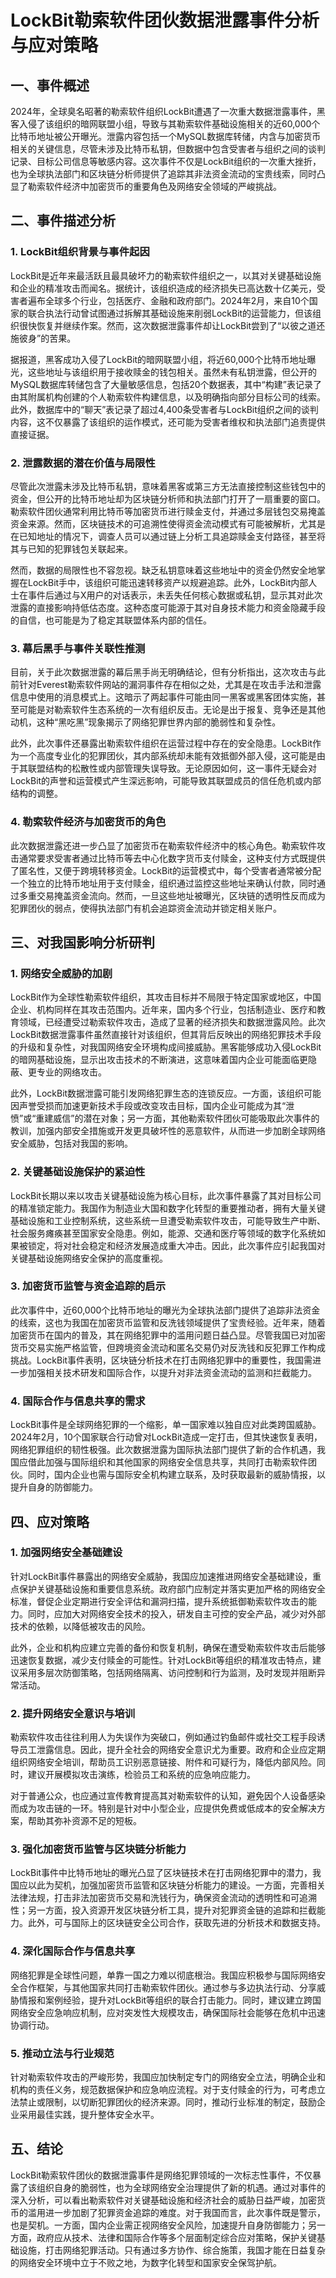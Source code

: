 # LockBit勒索软件团伙数据泄露事件分析与应对策略

## 一、事件概述

2024年，全球臭名昭著的勒索软件组织LockBit遭遇了一次重大数据泄露事件，黑客入侵了该组织的暗网联盟小组，导致与其勒索软件基础设施相关的近60,000个比特币地址被公开曝光。泄露内容包括一个MySQL数据库转储，内含与加密货币相关的关键信息，尽管未涉及比特币私钥，但数据中包含受害者与组织之间的谈判记录、目标公司信息等敏感内容。这次事件不仅是LockBit组织的一次重大挫折，也为全球执法部门和区块链分析师提供了追踪其非法资金流动的宝贵线索，同时凸显了勒索软件经济中加密货币的重要角色及网络安全领域的严峻挑战。

## 二、事件描述分析

### 1. LockBit组织背景与事件起因
LockBit是近年来最活跃且最具破坏力的勒索软件组织之一，以其对关键基础设施和企业的精准攻击而闻名。据统计，该组织造成的经济损失已高达数十亿美元，受害者遍布全球多个行业，包括医疗、金融和政府部门。2024年2月，来自10个国家的联合执法行动曾试图通过拆解其基础设施来削弱LockBit的运营能力，但该组织很快恢复并继续作案。然而，这次数据泄露事件却让LockBit尝到了“以彼之道还施彼身”的苦果。

据报道，黑客成功入侵了LockBit的暗网联盟小组，将近60,000个比特币地址曝光，这些地址与该组织用于接收赎金的钱包相关。虽然未有私钥泄露，但公开的MySQL数据库转储包含了大量敏感信息，包括20个数据表，其中“构建”表记录了由其附属机构创建的个人勒索软件构建信息，以及明确指向部分目标公司的线索。此外，数据库中的“聊天”表记录了超过4,400条受害者与LockBit组织之间的谈判内容，这不仅暴露了该组织的运作模式，还可能为受害者维权和执法部门追责提供直接证据。

### 2. 泄露数据的潜在价值与局限性
尽管此次泄露未涉及比特币私钥，意味着黑客或第三方无法直接控制这些钱包中的资金，但公开的比特币地址却为区块链分析师和执法部门打开了一扇重要的窗口。勒索软件团伙通常利用比特币等加密货币进行赎金支付，并通过多层钱包交易掩盖资金来源。然而，区块链技术的可追溯性使得资金流动模式有可能被解析，尤其是在已知地址的情况下，调查人员可以通过链上分析工具追踪赎金支付路径，甚至将其与已知的犯罪钱包关联起来。

然而，数据的局限性也不容忽视。缺乏私钥意味着这些地址中的资金仍然安全地掌握在LockBit手中，该组织可能迅速转移资产以规避追踪。此外，LockBit内部人士在事件后通过与X用户的对话表示，未丢失任何核心数据或私钥，显示其对此次泄露的直接影响持低估态度。这种态度可能源于其对自身技术能力和资金隐藏手段的自信，也可能是为了稳定其联盟体系内部的信任。

### 3. 幕后黑手与事件关联性推测
目前，关于此次数据泄露的幕后黑手尚无明确结论，但有分析指出，这次攻击与此前针对Everest勒索软件网站的漏洞事件存在相似之处，尤其是在攻击手法和泄露信息中使用的消息模式上。这暗示了两起事件可能由同一黑客或黑客团体实施，甚至可能是对勒索软件生态系统的一次有组织反击。无论是出于报复、竞争还是其他动机，这种“黑吃黑”现象揭示了网络犯罪世界内部的脆弱性和复杂性。

此外，此次事件还暴露出勒索软件组织在运营过程中存在的安全隐患。LockBit作为一个高度专业化的犯罪团伙，其内部系统却未能有效抵御外部入侵，这可能是由于其联盟结构的松散性或内部管理失误导致。无论原因如何，这一事件无疑会对LockBit的声誉和运营模式产生深远影响，可能导致其联盟成员的信任危机或内部结构的调整。

### 4. 勒索软件经济与加密货币的角色
此次数据泄露还进一步凸显了加密货币在勒索软件经济中的核心角色。勒索软件攻击通常要求受害者通过比特币等去中心化数字货币支付赎金，这种支付方式既提供了匿名性，又便于跨境转移资金。LockBit的运营模式中，每个受害者通常被分配一个独立的比特币地址用于支付赎金，组织通过监控这些地址来确认付款，同时通过多重交易掩盖资金流向。然而，一旦这些地址被曝光，区块链的透明性反而成为犯罪团伙的弱点，使得执法部门有机会追踪资金流动并锁定相关账户。

## 三、对我国影响分析研判

### 1. 网络安全威胁的加剧
LockBit作为全球性勒索软件组织，其攻击目标并不局限于特定国家或地区，中国企业、机构同样在其攻击范围内。近年来，国内多个行业，包括制造业、医疗和教育领域，已经遭受过勒索软件攻击，造成了显著的经济损失和数据泄露风险。此次LockBit数据泄露事件虽然直接针对该组织，但其背后反映出的网络犯罪技术手段的升级和复杂性，对我国网络安全环境构成间接威胁。黑客能够成功入侵LockBit的暗网基础设施，显示出攻击技术的不断演进，这意味着国内企业可能面临更隐蔽、更专业的网络攻击。

此外，LockBit数据泄露可能引发网络犯罪生态的连锁反应。一方面，该组织可能因声誉受损而加速更新技术手段或改变攻击目标，国内企业可能成为其“泄愤”或“重建威信”的潜在对象；另一方面，其他勒索软件团伙可能吸取此次事件的教训，加强内部安全措施或开发更具破坏性的恶意软件，从而进一步加剧全球网络安全威胁，包括对我国的影响。

### 2. 关键基础设施保护的紧迫性
LockBit长期以来以攻击关键基础设施为核心目标，此次事件暴露了其对目标公司的精准锁定能力。我国作为制造业大国和数字化转型的重要推动者，拥有大量关键基础设施和工业控制系统，这些系统一旦遭受勒索软件攻击，可能导致生产中断、社会服务瘫痪甚至国家安全隐患。例如，能源、交通和医疗等领域的数字化系统如果被锁定，将对社会稳定和经济发展造成重大冲击。因此，此次事件应引起我国对关键基础设施网络安全保护的高度重视。

### 3. 加密货币监管与资金追踪的启示
此次事件中，近60,000个比特币地址的曝光为全球执法部门提供了追踪非法资金的线索，这也为我国在加密货币监管和反洗钱领域提供了宝贵经验。近年来，随着加密货币在国内的普及，其在网络犯罪中的滥用问题日益凸显。尽管我国已对加密货币交易实施严格监管，但跨境资金流动和匿名交易仍对反洗钱和反犯罪工作构成挑战。LockBit事件表明，区块链分析技术在打击网络犯罪中的重要性，我国需进一步加强相关技术研发和国际合作，以提升对非法资金流动的监测和拦截能力。

### 4. 国际合作与信息共享的需求
LockBit事件是全球网络犯罪的一个缩影，单一国家难以独自应对此类跨国威胁。2024年2月，10个国家联合行动曾对LockBit造成一定打击，但其快速恢复表明，网络犯罪组织的韧性极强。此次数据泄露为国际执法部门提供了新的合作机遇，我国应借此加强与国际组织和其他国家的网络安全信息共享，共同打击勒索软件团伙。同时，国内企业也需与国际安全机构建立联系，及时获取最新的威胁情报，以提升自身的防御能力。

## 四、应对策略

### 1. 加强网络安全基础建设
针对LockBit事件暴露出的网络安全威胁，我国应加速推进网络安全基础建设，重点保护关键基础设施和重要信息系统。政府部门应制定并落实更加严格的网络安全标准，督促企业定期进行安全评估和漏洞扫描，提升系统抵御勒索软件攻击的能力。同时，应加大对网络安全技术的投入，研发自主可控的安全产品，减少对外部技术的依赖，以降低被攻击的风险。

此外，企业和机构应建立完善的备份和恢复机制，确保在遭受勒索软件攻击后能够迅速恢复数据，减少支付赎金的可能性。针对LockBit等组织的精准攻击特点，建议采用多层次防御策略，包括网络隔离、访问控制和行为监测，及时发现并阻断异常活动。

### 2. 提升网络安全意识与培训
勒索软件攻击往往利用人为失误作为突破口，例如通过钓鱼邮件或社交工程手段诱导员工泄露信息。因此，提升全社会的网络安全意识尤为重要。政府和企业应定期组织网络安全培训，帮助员工识别恶意链接、附件和可疑行为，降低内部风险。同时，建议开展模拟攻击演练，检验员工和系统的应急响应能力。

对于普通公众，也应通过宣传教育提高其对勒索软件的认知，避免因个人设备感染而成为攻击链的一环。特别是针对中小型企业，应提供免费或低成本的安全解决方案，帮助其弥补资源不足的短板。

### 3. 强化加密货币监管与区块链分析能力
LockBit事件中比特币地址的曝光凸显了区块链技术在打击网络犯罪中的潜力，我国应以此为契机，加强加密货币监管和区块链分析能力的建设。一方面，完善相关法律法规，打击非法加密货币交易和洗钱行为，确保资金流动的透明性和可追溯性；另一方面，投入资源开发区块链分析工具，提升对犯罪资金链的追踪和拦截能力。此外，可与国际上的区块链安全公司合作，获取先进的分析技术和数据支持。

### 4. 深化国际合作与信息共享
网络犯罪是全球性问题，单靠一国之力难以彻底根治。我国应积极参与国际网络安全合作框架，与其他国家共同打击勒索软件团伙。通过参与多边执法行动、分享威胁情报和案例经验，提升对LockBit等组织的联合打击能力。同时，建议建立跨国网络安全应急响应机制，应对突发性大规模攻击，确保国际社会能够在危机中迅速协调行动。

### 5. 推动立法与行业规范
针对勒索软件攻击的严峻形势，我国应加快制定专门的网络安全立法，明确企业和机构的责任义务，规范数据保护和应急响应流程。对于支付赎金的行为，可考虑立法禁止或限制，以切断犯罪团伙的经济来源。同时，推动行业标准的制定，鼓励企业采用最佳实践，提升整体安全水平。

## 五、结论

LockBit勒索软件团伙的数据泄露事件是网络犯罪领域的一次标志性事件，不仅暴露了该组织自身的脆弱性，也为全球网络安全治理提供了新的机遇。通过对事件的深入分析，可以看出勒索软件对关键基础设施和经济社会的威胁日益严峻，加密货币的滥用进一步加剧了犯罪资金追踪的难度。对于我国而言，此次事件既是警示，也是契机。一方面，国内企业需正视网络安全风险，加速提升自身防御能力；另一方面，政府应从技术、法律和国际合作等多个层面制定综合应对策略，保护关键基础设施，打击网络犯罪活动。只有通过多方协作、综合施策，我国才能在日益复杂的网络安全环境中立于不败之地，为数字化转型和国家安全保驾护航。